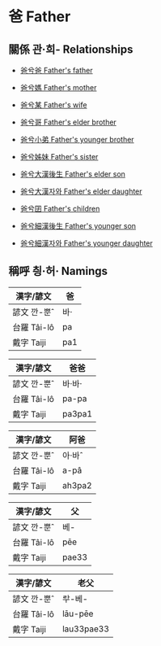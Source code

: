 # 爸 Father

## 關係 관·희- Relationships

- [爸兮爸 Father's father](member8.md)

- [爸兮媽 Father's mother](member9.md)

- [爸兮某 Father's wife](member3.md)

- [爸兮哥 Father's elder brother](member10.md)

- [爸兮小弟 Father's younger brother](member11.md)

- [爸兮姊妹 Father's sister](member12.md)

- [爸兮大漢後生 Father's elder son](member4.md)

- [爸兮大漢자와 Father's elder daughter](member5.md)

- [爸兮囝 Father's children](member1.md)

- [爸兮細漢後生 Father's younger son](member6.md)

- [爸兮細漢자와 Father's younger daughter](member7.md)



## 稱呼 칑·허· Namings

漢字/諺文 | 爸
--- | ---
諺文 깐-뿐ˆ | 바·
台羅 Tâi-lô | pa
戴字 Taiji | pa1


漢字/諺文 | 爸爸
--- | ---
諺文 깐-뿐ˆ | 바·바·
台羅 Tâi-lô | pa-pa
戴字 Taiji | pa3pa1


漢字/諺文 | 阿爸
--- | ---
諺文 깐-뿐ˆ | 아·바ˆ
台羅 Tâi-lô | a-pâ
戴字 Taiji | ah3pa2


漢字/諺文 | 父
--- | ---
諺文 깐-뿐ˆ | 베-
台羅 Tâi-lô | pēe
戴字 Taiji | pae33


漢字/諺文 | 老父
--- | ---
諺文 깐-뿐ˆ | ᄅᅷ-베-
台羅 Tâi-lô | lāu-pēe
戴字 Taiji | lau33pae33


